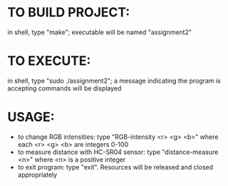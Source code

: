 # TO BUILD PROJECT:
in shell, type "make"; executable will be named "assignment2"

# TO EXECUTE:
in shell, type "sudo ./assignment2"; a message indicating the program is accepting commands will be displayed

# USAGE:
- to change RGB intensities: type "RGB-intensity \<r\> \<g\> \<b\>" where each \<r\> \<g\> \<b\> are integers 0-100
- to measure distance with HC-SR04 sensor: type "distance-measure \<n\>" where \<n\> is a positive integer
- to exit program: type "exit".  Resources will be released and closed appropriately
